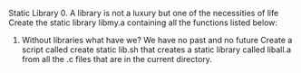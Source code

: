 Static Library
0. A library is not a luxury but one of the necessities of life
Create the static library libmy.a containing all the functions listed below:

1. Without libraries what have we? We have no past and no future
Create a script called create static lib.sh that creates a static library called liball.a from all the .c files that are in the current directory.

